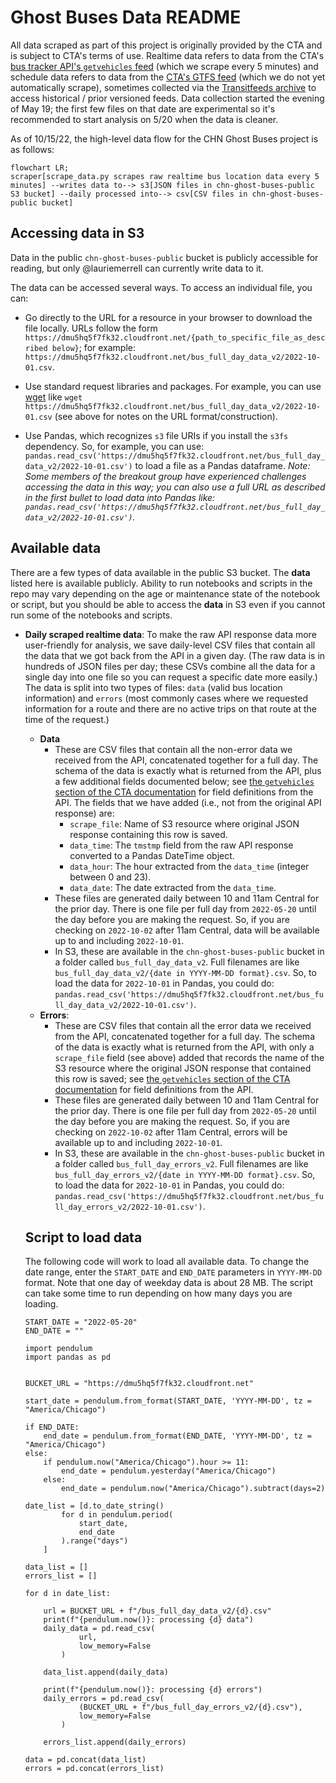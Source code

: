# Ghost Buses Data README

All data scraped as part of this project is originally provided by the CTA and is subject to CTA's terms of use. Realtime data refers to data from the CTA's [bus tracker API's `getvehicles` feed](https://www.transitchicago.com/developers/bustracker/) (which we scrape every 5 minutes) and schedule data refers to data from the [CTA's GTFS feed](https://www.transitchicago.com/developers/gtfs/) (which we do not yet automatically scrape), sometimes collected via the [Transitfeeds archive](https://transitfeeds.com/p/chicago-transit-authority/165) to access historical / prior versioned feeds. Data collection started the evening of May 19; the first few files on that date are experimental so it's recommended to start analysis on 5/20 when the data is cleaner.

As of 10/15/22, the high-level data flow for the CHN Ghost Buses project is as follows:

```mermaid
flowchart LR;
scraper[scrape_data.py scrapes raw realtime bus location data every 5 minutes] --writes data to--> s3[JSON files in chn-ghost-buses-public S3 bucket] --daily processed into--> csv[CSV files in chn-ghost-buses-public bucket]
```

## Accessing data in S3 

Data in the public `chn-ghost-buses-public` bucket is publicly accessible for reading, but only @lauriemerrell can currently write data to it.

The data can be accessed several ways. To access an individual file, you can:

* Go directly to the URL for a resource in your browser to download the file locally. URLs follow the form `https://dmu5hq5f7fk32.cloudfront.net/{path_to_specific_file_as_described below}`; for example: `https://dmu5hq5f7fk32.cloudfront.net/bus_full_day_data_v2/2022-10-01.csv`. 

* Use standard request libraries and packages. For example, you can use [wget](https://www.gnu.org/software/wget/manual/) like `wget https://dmu5hq5f7fk32.cloudfront.net/bus_full_day_data_v2/2022-10-01.csv` (see above for notes on the URL format/construction).

* Use Pandas, which recognizes `s3` file URIs if you install the `s3fs` dependency. So, for example, you can use: `pandas.read_csv('https://dmu5hq5f7fk32.cloudfront.net/bus_full_day_data_v2/2022-10-01.csv')` to load a file as a Pandas dataframe. *Note: Some members of the breakout group have experienced challenges accessing the data in this way; you can also use a full URL as described in the first bullet to load data into Pandas like: `pandas.read_csv('https://dmu5hq5f7fk32.cloudfront.net/bus_full_day_data_v2/2022-10-01.csv')`.*

## Available data

There are a few types of data available in the public S3 bucket. The **data** listed here is available publicly. Ability to run notebooks and scripts in the repo may vary depending on the age or maintenance state of the notebook or script, but you should be able to access the **data** in S3 even if you cannot run some of the notebooks and scripts. 

* **Daily scraped realtime data**: To make the raw API response data more user-friendly for analysis, we save daily-level CSV files that contain all the data that we got back from the API in a given day. (The raw data is in hundreds of JSON files per day; these CSVs combine all the data for a single day into one file so you can request a specific date more easily.) The data is split into two types of files: `data` (valid bus location information) and `errors` (most commonly cases where we requested information for a route and there are no active trips on that route at the time of the request.)
    * **Data**
        * These are CSV files that contain all the non-error data we received from the API, concatenated together for a full day. The schema of the data is exactly what is returned from the API, plus a few additional fields documented below; see [the `getvehicles` section of the CTA documentation](https://www.transitchicago.com/assets/1/6/cta_Bus_Tracker_API_Developer_Guide_and_Documentation_20160929.pdf) for field definitions from the API. The fields that we have added (i.e., not from the original API response) are:
            * `scrape_file`: Name of S3 resource where original JSON response containing this row is saved.
            * `data_time`: The `tmstmp` field from the raw API response converted to a Pandas DateTime object.
            * `data_hour`: The hour extracted from the `data_time` (integer between 0 and 23).
            * `data_date`: The date extracted from the `data_time`.
        * These files are generated daily between 10 and 11am Central for the prior day. There is one file per full day from `2022-05-20` until the day before you are making the request. So, if you are checking on `2022-10-02` after 11am Central, data will be available up to and including `2022-10-01`.
        * In S3, these are available in the `chn-ghost-buses-public` bucket in a folder called `bus_full_day_data_v2`. Full filenames are like `bus_full_day_data_v2/{date in YYYY-MM-DD format}.csv`. So, to load the data for `2022-10-01` in Pandas, you could do: `pandas.read_csv('https://dmu5hq5f7fk32.cloudfront.net/bus_full_day_data_v2/2022-10-01.csv')`.
    * **Errors**: 
        * These are CSV files that contain all the error data we received from the API, concatenated together for a full day. The schema of the data is exactly what is returned from the API, with only a `scrape_file` field (see above) added that records the name of the S3 resource where the original JSON response that contained this row is saved; see [the `getvehicles` section of the CTA documentation]('https://www.transitchicago.com/assets/1/6/cta_Bus_Tracker_API_Developer_Guide_and_Documentation_20160929.pdf') for field definitions from the API.
        * These files are generated daily between 10 and 11am Central for the prior day. There is one file per full day from `2022-05-20` until the day before you are making the request. So, if you are checking on `2022-10-02` after 11am Central, errors will be available up to and including `2022-10-01`.
        * In S3, these are available in the `chn-ghost-buses-public` bucket in a folder called `bus_full_day_errors_v2`. Full filenames are like `bus_full_day_errors_v2/{date in YYYY-MM-DD format}.csv`. So, to load the data for `2022-10-01` in Pandas, you could do: `pandas.read_csv('https://dmu5hq5f7fk32.cloudfront.net/bus_full_day_errors_v2/2022-10-01.csv')`.


    ## Script to load data

    The following code will work to load all available data. To change the date range, enter the `START_DATE` and `END_DATE` parameters in `YYYY-MM-DD` format. Note that one day of weekday data is about 28 MB. The script can take some time to run depending on how many days you are loading. 

    ```
    START_DATE = "2022-05-20"
    END_DATE = ""

    import pendulum
    import pandas as pd


    BUCKET_URL = "https://dmu5hq5f7fk32.cloudfront.net"

    start_date = pendulum.from_format(START_DATE, 'YYYY-MM-DD', tz = "America/Chicago")

    if END_DATE:
        end_date = pendulum.from_format(END_DATE, 'YYYY-MM-DD', tz = "America/Chicago")
    else:
        if pendulum.now("America/Chicago").hour >= 11:
            end_date = pendulum.yesterday("America/Chicago")
        else: 
            end_date = pendulum.now("America/Chicago").subtract(days=2)

    date_list = [d.to_date_string()
            for d in pendulum.period(
                start_date,
                end_date
            ).range("days")
        ]

    data_list = []
    errors_list = []

    for d in date_list:

        url = BUCKET_URL + f"/bus_full_day_data_v2/{d}.csv"
        print(f"{pendulum.now()}: processing {d} data")
        daily_data = pd.read_csv(
                url,
                low_memory=False
            )

        data_list.append(daily_data)
        
        print(f"{pendulum.now()}: processing {d} errors")
        daily_errors = pd.read_csv(
                (BUCKET_URL + f"/bus_full_day_errors_v2/{d}.csv"),
                low_memory=False
            )

        errors_list.append(daily_errors)

    data = pd.concat(data_list)
    errors = pd.concat(errors_list)
    ```

